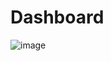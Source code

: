 # Dashboard
![image](https://github.com/rahulkr3101/Dashboard/assets/92712071/48c9644a-a538-47d0-a550-a169667b22fd)

